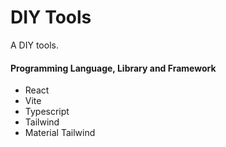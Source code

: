 # DIY Tools

A DIY tools.

#### Programming Language, Library and Framework

- React
- Vite
- Typescript
- Tailwind
- Material Tailwind
